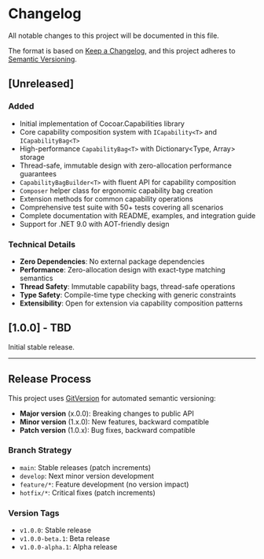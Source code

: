# Changelog

All notable changes to this project will be documented in this file.

The format is based on [Keep a Changelog](https://keepachangelog.com/en/1.0.0/),
and this project adheres to [Semantic Versioning](https://semver.org/spec/v2.0.0.html).

## [Unreleased]

### Added
- Initial implementation of Cocoar.Capabilities library
- Core capability composition system with `ICapability<T>` and `ICapabilityBag<T>`
- High-performance `CapabilityBag<T>` with Dictionary<Type, Array> storage
- Thread-safe, immutable design with zero-allocation performance guarantees
- `CapabilityBagBuilder<T>` with fluent API for capability composition
- `Composer` helper class for ergonomic capability bag creation
- Extension methods for common capability operations
- Comprehensive test suite with 50+ tests covering all scenarios
- Complete documentation with README, examples, and integration guide
- Support for .NET 9.0 with AOT-friendly design

### Technical Details
- **Zero Dependencies**: No external package dependencies
- **Performance**: Zero-allocation design with exact-type matching semantics  
- **Thread Safety**: Immutable capability bags, thread-safe operations
- **Type Safety**: Compile-time type checking with generic constraints
- **Extensibility**: Open for extension via capability composition patterns

## [1.0.0] - TBD

Initial stable release.

---

## Release Process

This project uses [GitVersion](https://gitversion.net/) for automated semantic versioning:

- **Major version** (x.0.0): Breaking changes to public API
- **Minor version** (1.x.0): New features, backward compatible
- **Patch version** (1.0.x): Bug fixes, backward compatible

### Branch Strategy
- `main`: Stable releases (patch increments)
- `develop`: Next minor version development  
- `feature/*`: Feature development (no version impact)
- `hotfix/*`: Critical fixes (patch increments)

### Version Tags
- `v1.0.0`: Stable release
- `v1.0.0-beta.1`: Beta release
- `v1.0.0-alpha.1`: Alpha release